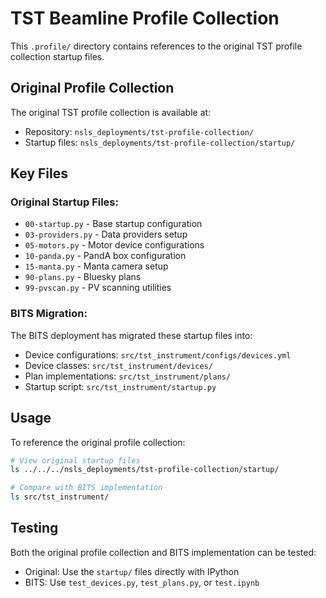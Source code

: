 # TST Beamline Profile Collection

This `.profile/` directory contains references to the original TST profile collection startup files.

## Original Profile Collection

The original TST profile collection is available at:
- Repository: `nsls_deployments/tst-profile-collection/`
- Startup files: `nsls_deployments/tst-profile-collection/startup/`

## Key Files

### Original Startup Files:
- `00-startup.py` - Base startup configuration
- `03-providers.py` - Data providers setup
- `05-motors.py` - Motor device configurations
- `10-panda.py` - PandA box configuration
- `15-manta.py` - Manta camera setup
- `90-plans.py` - Bluesky plans
- `99-pvscan.py` - PV scanning utilities

### BITS Migration:
The BITS deployment has migrated these startup files into:
- Device configurations: `src/tst_instrument/configs/devices.yml`
- Device classes: `src/tst_instrument/devices/`
- Plan implementations: `src/tst_instrument/plans/`
- Startup script: `src/tst_instrument/startup.py`

## Usage

To reference the original profile collection:
```bash
# View original startup files
ls ../../../nsls_deployments/tst-profile-collection/startup/

# Compare with BITS implementation
ls src/tst_instrument/
```

## Testing

Both the original profile collection and BITS implementation can be tested:
- Original: Use the `startup/` files directly with IPython
- BITS: Use `test_devices.py`, `test_plans.py`, or `test.ipynb`
